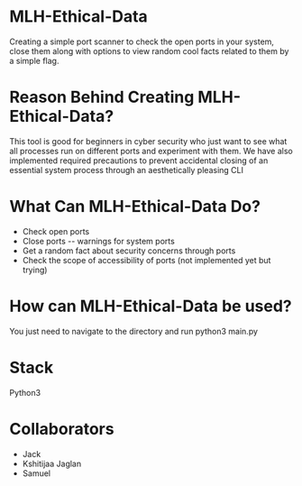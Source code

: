 # MLH-Ethical-Data
Creating a simple port scanner to check the open ports in your system, close them along with options to view random cool facts related to them by a simple flag.

# Reason Behind Creating MLH-Ethical-Data?
This tool is good for beginners in cyber security who just want to see what all processes run on different ports and experiment with them. We have also implemented required precautions to prevent accidental closing of an essential system process through an aesthetically pleasing CLI

# What Can MLH-Ethical-Data Do?
- Check open ports
- Close ports -- warnings for system ports
- Get a random fact about security concerns through ports
- Check the scope of accessibility of ports (not implemented yet but trying)

# How can MLH-Ethical-Data be used?
You just need to navigate to the directory and run python3 main.py

# Stack
Python3

# Collaborators 
- Jack
- Kshitijaa Jaglan
- Samuel
